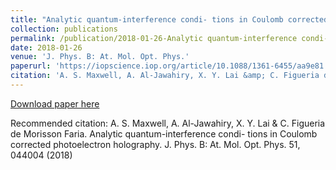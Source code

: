 ```yaml
---
title: "Analytic quantum-interference condi- tions in Coulomb corrected photoelectron holography"
collection: publications
permalink: /publication/2018-01-26-Analytic quantum-interference condi- tions in Coulomb corrected photoelectron holography
date: 2018-01-26
venue: 'J. Phys. B: At. Mol. Opt. Phys.'
paperurl: 'https://iopscience.iop.org/article/10.1088/1361-6455/aa9e81'
citation: 'A. S. Maxwell, A. Al-Jawahiry, X. Y. Lai &amp; C. Figueria de Morisson Faria. Analytic quantum-interference condi- tions in Coulomb corrected photoelectron holography. J. Phys. B: At. Mol. Opt. Phys. 51, 044004 (2018)'
---
```

[Download paper here](https://iopscience.iop.org/article/10.1088/1361-6455/aa9e81)

Recommended citation: A. S. Maxwell, A. Al-Jawahiry, X. Y. Lai & C. Figueria de Morisson Faria. Analytic quantum-interference condi- tions in Coulomb corrected photoelectron holography. J. Phys. B: At. Mol. Opt. Phys. 51, 044004 (2018)